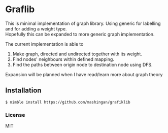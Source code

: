 # Graflib
This is minimal implementation of graph library. Using generic for labelling
and for adding a weight type.  
Hopefully this can be expanded to more generic graph implementation.

The current implementation is able to

1. Make graph, directed and undirected together with its weight.
2. Find nodes' neighbours within defined mapping.
3. Find the paths between origin node to destination node using DFS.

Expansion will be planned when I have read/learn more about graph theory

## Installation

```
$ nimble install https://github.com/mashingan/grafiklib
```

### License
MIT
